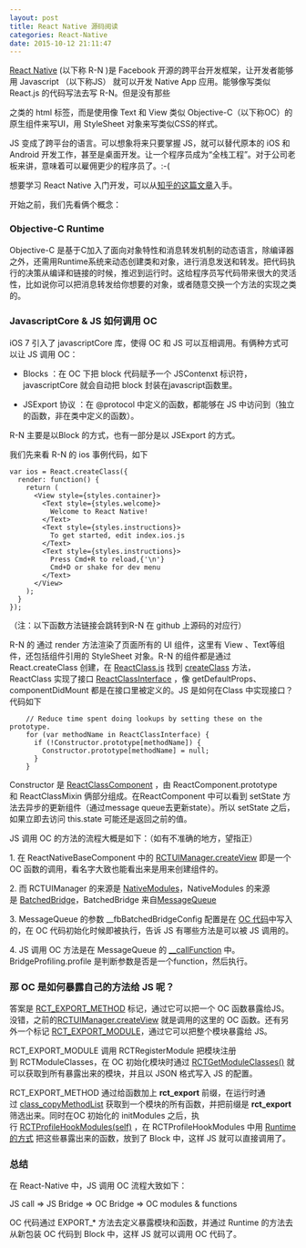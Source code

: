```yaml
---
layout: post
title: React Native 源码阅读
categories: React-Native
date: 2015-10-12 21:11:47
---
```


[React Native](http://facebook.github.io/react-native/) (以下称 R-N )是 Facebook 开源的跨平台开发框架，让开发者能够用 Javascript （以下称JS） 就可以开发 Native App 应用。能够像写类似 React.js 的代码写法去写 R-N。但是没有那些 <div> 之类的 html 标签，而是使用像 Text 和 View 类似 Objective-C（以下称OC）的原生组件来写UI，用 StyleSheet 对象来写类似CSS的样式。

JS 变成了跨平台的语言。可以想象将来只要掌握 JS，就可以替代原本的 iOS 和 Android 开发工作，甚至是桌面开发。让一个程序员成为“全栈工程”。对于公司老板来讲，意味着可以雇佣更少的程序员了。:-(

想要学习 React Native 入门开发，可以从[知乎的这篇文章](http://zhuanlan.zhihu.com/FrontendMagazine/19996445)入手。


开始之前，我们先看俩个概念：

### Objective-C Runtime

Objective-C 是基于C加入了面向对象特性和消息转发机制的动态语言，除编译器之外，还需用Runtime系统来动态创建类和对象，进行消息发送和转发。把代码执行的决策从编译和链接的时候，推迟到运行时。这给程序员写代码带来很大的灵活性，比如说你可以把消息转发给你想要的对象，或者随意交换一个方法的实现之类的。

### JavascriptCore & JS 如何调用 OC

iOS 7 引入了 javascriptCore 库，使得 OC 和 JS 可以互相调用。有俩种方式可以让 JS 调用 OC：

- Blocks ：在 OC 下把 block 代码赋予一个 JSContenxt 标识符，javascriptCore 就会自动把 block 封装在javascript函数里。

- JSExport 协议 ：在 @protocol 中定义的函数，都能够在 JS 中访问到（独立的函数，非在类中定义的函数）。

R-N 主要是以Block 的方式，也有一部分是以 JSExport 的方式。

我们先来看 R-N 的 ios 事例代码，如下

```
var ios = React.createClass({
  render: function() {
    return (
      <View style={styles.container}>
        <Text style={styles.welcome}>
          Welcome to React Native!
        </Text>
        <Text style={styles.instructions}>
          To get started, edit index.ios.js
        </Text>
        <Text style={styles.instructions}>
          Press Cmd+R to reload,{'\n'}
          Cmd+D or shake for dev menu
        </Text>
      </View>
    );  
  }
});
```

（注：以下函数方法链接会跳转到R-N 在 github 上源码的对应行）

R-N 的 通过 render 方法渲染了页面所有的 UI 组件，这里有 View 、Text等组件，还包括组件引用的 StyleSheet 对象。R-N 的组件都是通过 React.createClass 创建，在 [ReactClass.js](https://github.com/facebook/react/blob/v0.14.0-beta1/src/isomorphic/classic/class/ReactClass.js) 找到 [createClass](https://github.com/facebook/react/blob/v0.14.0-beta1/src/isomorphic/classic/class/ReactClass.js#L804) 方法，ReactClass 实现了接口 [ReactClassInterface](https://github.com/facebook/react/blob/v0.14.0-beta1/src/isomorphic/classic/class/ReactClass.js#L92) ，像 getDefaultProps、componentDidMount 都是在接口里被定义的。JS 是如何在Class 中实现接口？ 代码如下

```
    // Reduce time spent doing lookups by setting these on the prototype.
    for (var methodName in ReactClassInterface) {
      if (!Constructor.prototype[methodName]) {
        Constructor.prototype[methodName] = null;
      }
    }

```

Constructor 是 [ReactClassComponent](https://github.com/facebook/react/blob/v0.14.0-beta1/src/isomorphic/classic/class/ReactClass.js#L850) ，由 ReactComponent.prototype 和 ReactClassMixin 俩部分组成。在ReactComponent 中可以看到 setState 方法去异步的更新组件（通过message queue去更新state）。所以 setState 之后，如果立即去访问 this.state 可能还是返回之前的值。

JS 调用 OC 的方法的流程大概是如下：（如有不准确的地方，望指正）

1\. 在 ReactNativeBaseComponent 中的 [RCTUIManager.createView](https://github.com/facebook/react-native/blob/v0.12.0-rc/Libraries/ReactNative/ReactNativeBaseComponent.js#L273) 即是一个 OC 函数的调用，看名字大致也能看出来是用来创建组件的。

2\. 而 RCTUIManager 的来源是 [NativeModules](https://github.com/facebook/react-native/blob/v0.12.0-rc/Libraries/ReactNative/ReactNativeBaseComponent.js#L19)，NativeModules 的来源是 [BatchedBridge](https://github.com/facebook/react-native/blob/v0.12.0-rc/Libraries/BatchedBridge/BatchedBridgedModules/NativeModules.js#L14)，BatchedBridge 来自[MessageQueue](https://github.com/facebook/react-native/blob/v0.12.0-rc/Libraries/BatchedBridge/BatchedBridge.js#L15)

3\. MessageQueue 的参数 __fbBatchedBridgeConfig 配置是在 [OC 代码](https://github.com/facebook/react-native/blob/v0.12.0-rc/React/Base/RCTBatchedBridge.m#L328)中写入的，在 OC 代码初始化时候即被执行，告诉 JS 有哪些方法是可以被 JS 调用的。

4\. JS 调用 OC 方法是在 MessageQueue 的 [__callFunction](https://github.com/facebook/react-native/blob/v0.12.0-rc/Libraries/Utilities/MessageQueue.js#L137) 中。BridgeProfiling.profile 是判断参数是否是一个function，然后执行。


### 那 OC 是如何暴露自己的方法给 JS 呢？

答案是 [RCT_EXPORT_METHOD](https://github.com/facebook/react-native/blob/v0.12.0-rc/React/Modules/RCTUIManager.m#L740) 标记，通过它可以把一个 OC 函数暴露给JS。没错，之前的[RCTUIManager.createView](https://github.com/facebook/react-native/blob/v0.12.0-rc/Libraries/ReactNative/ReactNativeBaseComponent.js#L273) 就是调用的这里的 OC 函数。还有另外一个标记 [RCT_EXPORT_MODULE](https://github.com/facebook/react-native/blob/v0.12.0-rc/React/Modules/RCTUIManager.m#L209)，通过它可以把整个模块暴露给 JS。

RCT_EXPORT_MODULE 调用 RCTRegisterModule 把模块注册到 RCTModuleClasses，在 OC 初始化模块时通过 [RCTGetModuleClasses()](https://github.com/facebook/react-native/blob/v0.12.0-rc/React/Base/RCTBatchedBridge.m#L249) 就可以获取到所有暴露出来的模块，并且以 JSON 格式写入 JS 的配置。

RCT_EXPORT_METHOD 通过给函数加上 __rct_export__ 前缀，在运行时通过 [class_copyMethodList](https://github.com/facebook/react-native/blob/v0.12.0-rc/React/Base/RCTModuleData.m#L58) 获取到一个模块的所有函数，并把前缀是 __rct_export__ 筛选出来。同时在OC 初始化的 initModules 之后，执行 [RCTProfileHookModules(self)](https://github.com/facebook/react-native/blob/v0.12.0-rc/React/Base/RCTBatchedBridge.m#L138) ，在 RCTProfileHookModules 中用 [Runtime 的方式](https://github.com/facebook/react-native/blob/v0.12.0-rc/React/Base/RCTProfile.m#L201) 把这些暴露出来的函数，放到了 Block 中，这样 JS 就可以直接调用了。


### 总结

在 React-Native 中，JS 调用 OC 流程大致如下：

JS call => JS Bridge => OC Bridge => OC modules &amp; functions

OC 代码通过 EXPORT_* 方法去定义暴露模块和函数，并通过 Runtime 的方法去从新包装 OC 代码到 Block 中，这样 JS 就可以调用 OC 代码了。


